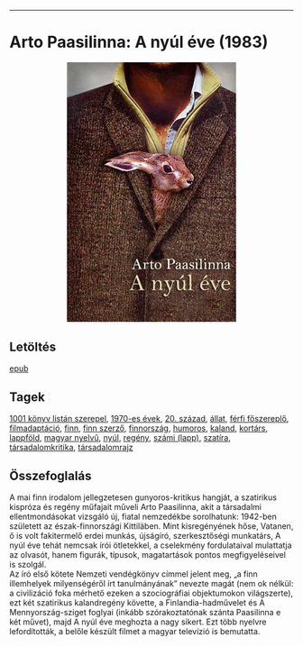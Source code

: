 <hr/>

# <a name="id_634">Arto Paasilinna: A nyúl éve (1983)</a>
<center><img src="https://github.com/BercziSandor/calibre_lib/raw/main/main/Arto%20Paasilinna/A%20nyul%20eve%20%28634%29/cover.jpg" alt="cover" width="300"/></center>

## Letöltés
[epub](https://github.com/BercziSandor/calibre_lib/raw/main/main/Arto%20Paasilinna/A%20nyul%20eve%20%28634%29/A%20nyul%20eve%20-%20Arto%20Paasilinna.epub)

## Tagek
[1001 könyv listán szerepel](https://github.com/berczisandor/calibre_lib/blob/main/main/_tags/1001%20k%c3%b6nyv%20list%c3%a1n%20szerepel.md), [1970-es évek](https://github.com/berczisandor/calibre_lib/blob/main/main/_tags/1970-es%20%c3%a9vek.md), [20. század](https://github.com/berczisandor/calibre_lib/blob/main/main/_tags/20.%20sz%c3%a1zad.md), [állat](https://github.com/berczisandor/calibre_lib/blob/main/main/_tags/%c3%a1llat.md), [férfi főszereplő](https://github.com/berczisandor/calibre_lib/blob/main/main/_tags/f%c3%a9rfi%20f%c5%91szerepl%c5%91.md), [filmadaptáció](https://github.com/berczisandor/calibre_lib/blob/main/main/_tags/filmadapt%c3%a1ci%c3%b3.md), [finn](https://github.com/berczisandor/calibre_lib/blob/main/main/_tags/finn.md), [finn szerző](https://github.com/berczisandor/calibre_lib/blob/main/main/_tags/finn%20szerz%c5%91.md), [finnország](https://github.com/berczisandor/calibre_lib/blob/main/main/_tags/finnorsz%c3%a1g.md), [humoros](https://github.com/berczisandor/calibre_lib/blob/main/main/_tags/humoros.md), [kaland](https://github.com/berczisandor/calibre_lib/blob/main/main/_tags/kaland.md), [kortárs](https://github.com/berczisandor/calibre_lib/blob/main/main/_tags/kort%c3%a1rs.md), [lappföld](https://github.com/berczisandor/calibre_lib/blob/main/main/_tags/lappf%c3%b6ld.md), [magyar nyelvű](https://github.com/berczisandor/calibre_lib/blob/main/main/_tags/magyar%20nyelv%c5%b1.md), [nyúl](https://github.com/berczisandor/calibre_lib/blob/main/main/_tags/ny%c3%bal.md), [regény](https://github.com/berczisandor/calibre_lib/blob/main/main/_tags/reg%c3%a9ny.md), [számi (lapp)](https://github.com/berczisandor/calibre_lib/blob/main/main/_tags/sz%c3%a1mi%20lapp.md), [szatíra](https://github.com/berczisandor/calibre_lib/blob/main/main/_tags/szat%c3%adra.md), [társadalomkritika](https://github.com/berczisandor/calibre_lib/blob/main/main/_tags/t%c3%a1rsadalomkritika.md), [társadalomrajz](https://github.com/berczisandor/calibre_lib/blob/main/main/_tags/t%c3%a1rsadalomrajz.md)

## Összefoglalás
<div>
<p>A ​mai finn irodalom jellegzetesen gunyoros-kritikus hangját, a szatirikus kispróza és regény műfajait műveli Arto Paasilinna, akit a társadalmi ellentmondásokat vizsgáló új, fiatal nemzedékbe sorolhatunk: 1942-ben született az észak-finnországi Kittiläben. Mint kisregényének hőse, Vatanen, ő is volt fakitermelő erdei munkás, újságíró, szerkesztőségi munkatárs, A nyúl éve tehát nemcsak írói ötletekkel, a cselekmény fordulataival mulattatja az olvasót, hanem figurák, típusok, magatartások pontos megfigyeléseivel is szolgál.<br>Az író első kötete Nemzeti vendégkönyv címmel jelent meg, „a finn illemhelyek milyenségéről írt tanulmányának” nevezte magát (nem ok nélkül: a civilizáció foka mérhető ezeken a szociográfiai objektumokon világszerte), ezt két szatirikus kalandregény követte, a Finlandia-hadművelet és A Mennyország-sziget foglyai (inkább szórakoztatónak szánta Paasilinna e két művet), majd A nyúl éve meghozta a nagy sikert. Ezt több nyelvre lefordították, a belőle készült filmet a magyar televízió is bemutatta.</p></div>


